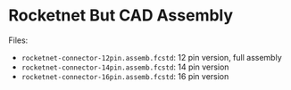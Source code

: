 # Rocketnet But CAD Assembly

Files:

 - `rocketnet-connector-12pin.assemb.fcstd`: 12 pin version, full assembly
 - `rocketnet-connector-14pin.assemb.fcstd`: 14 pin version
 - `rocketnet-connector-16pin.assemb.fcstd`: 16 pin version

